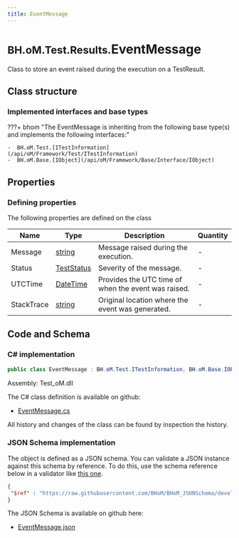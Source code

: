 ```yaml
---
title: EventMessage
---
```


# <small>BH.oM.Test.Results.</small>**EventMessage**

Class to store an event raised during the execution on a TestResult.

## Class structure

### Implemented interfaces and base types

???+ bhom "The EventMessage is inheriting from the following base type(s) and implements the following interfaces:"

    -  BH.oM.Test.[ITestInformation](/api/oM/Framework/Test/ITestInformation)
    -  BH.oM.Base.[IObject](/api/oM/Framework/Base/Interface/IObject)


## Properties



### Defining properties

The following properties are defined on the class

| Name             | Type             | Description      | Quantity         |
|------------------|------------------|------------------|------------------|
| Message | [string](https://learn.microsoft.com/en-us/dotnet/api/System.String?view=netstandard-2.0) | Message raised during the execution. | - |
| Status | [TestStatus](/api/oM/Framework/Test/TestStatus) | Severity of the message. | - |
| UTCTime | [DateTime](https://learn.microsoft.com/en-us/dotnet/api/System.DateTime?view=netstandard-2.0) | Provides the UTC time of when the event was raised. | - |
| StackTrace | [string](https://learn.microsoft.com/en-us/dotnet/api/System.String?view=netstandard-2.0) | Original location where the event was generated. | - |


## Code and Schema

### C# implementation

``` C# title="C#"
public class EventMessage : BH.oM.Test.ITestInformation, BH.oM.Base.IObject
```

Assembly: Test_oM.dll

The C# class definition is available on github:

- [EventMessage.cs](https://github.com/BHoM/BHoM/blob/develop/Test_oM/Results\EventMessage.cs)

All history and changes of the class can be found by inspection the history.
### JSON Schema implementation

The object is defined as a JSON schema. You can validate a JSON instance against this schema by reference. To do this, use the schema reference below in a validator like [this one](https://www.jsonschemavalidator.net/).

``` json title="JSON Schema"
{
 "$ref" : "https://raw.githubusercontent.com/BHoM/BHoM_JSONSchema/develop/Test_oM/Results/EventMessage.json"
}
```

The JSON Schema is available on github here:

- [EventMessage.json](https://github.com/BHoM/BHoM_JSONSchema/blob/develop/Test_oM/Results/EventMessage.json)

